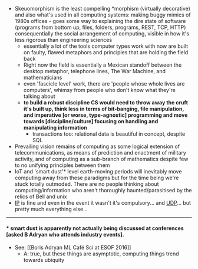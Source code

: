 - Skeuomorphism is the least compelling *morphism (virtually decorative) and also what's used in all computing systems: making buggy mimics of 1980s offices - goes some way to explaining the dire state of software (programs from bottom up, files, folders, programs, REST, TCP, HTTP) consequentially the social arrangement of computing, visible in how it's less rigorous than engineering sciences
  - essentially a lot of the tools computer types work with now are built on faulty, flawed metaphors and principles that are holding the field back
  - Right now the field is essentially a Mexican standoff between the desktop metaphor, telephone lines, The War Machine, and mathematicians
  - even 'fascicle level' work, there are 'people whose whole lives are computers', whimsy from people who don't know what they're talking about
  - __to build a robust discipline CS would need to throw away the cruft it's built up, think less in terms of bit-banging, file manipulation, and imperative [or worse, type-agnostic] programming and move towards [discipline/culture] focusing on handling and manipulating information__
    - transactions too: relational data is beautiful in concept, despite SQL
- Prevailing vision remains of computing as some logical extension of telecommunications, as means of prediction and enactment of military activity, and of computing as a sub-branch of mathematics despite few to no unifying principles between them
- IoT and 'smart dust'* level earth-moving periods will inevitably move computing away from these paradigms but for the time being we're stuck totally outmoded. There are no people thinking about computing/information who aren't thoroughly haunted/parasitised by the relics of Bell and unix
- [IP](https://en.wikipedia.org/wiki/Internet_Protocol) is fine and even in the event it wasn't it's compulsory... and [UDP](https://en.wikipedia.org/wiki/User_Datagram_Protocol)... but pretty much everything else...

- - -

#### * smart dust is apparently not actually being discussed at conferences [asked B Adryan who attends industry events].
- See: [[Boris Adryan ML Café Sci at ESOF 2016]]
  - A: true, but these things are asymptotic, computing things trend towards ubiquity